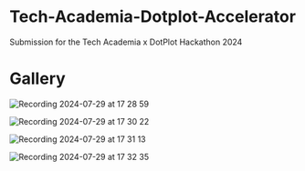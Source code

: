 # Tech-Academia-Dotplot-Accelerator
Submission for the Tech Academia x DotPlot Hackathon 2024


# Gallery 

![Recording 2024-07-29 at 17 28 59](https://github.com/user-attachments/assets/71fb28bd-182b-490a-8141-f8c07ff6eea7)

![Recording 2024-07-29 at 17 30 22](https://github.com/user-attachments/assets/3f1f2bcd-cdde-4c56-9249-44ad2e4c12c9)

![Recording 2024-07-29 at 17 31 13](https://github.com/user-attachments/assets/79695c05-903e-45b3-b12d-802725c34664)

![Recording 2024-07-29 at 17 32 35](https://github.com/user-attachments/assets/20ff9cee-6ca9-493a-aa0e-8b4d0fe464f1)

